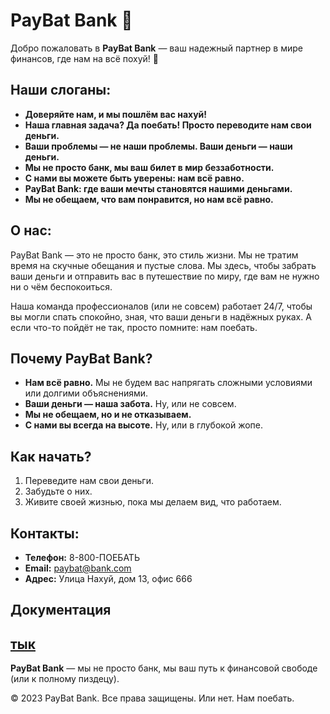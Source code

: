 # PayBat Bank 🏦

Добро пожаловать в **PayBat Bank** — ваш надежный партнер в мире финансов, где нам на всё похуй! 🚀

## Наши слоганы:
- **Доверяйте нам, и мы пошлём вас нахуй!**  
- **Наша главная задача? Да поебать! Просто переводите нам свои деньги.**  
- **Ваши проблемы — не наши проблемы. Ваши деньги — наши деньги.**  
- **Мы не просто банк, мы ваш билет в мир беззаботности.**  
- **С нами вы можете быть уверены: нам всё равно.**  
- **PayBat Bank: где ваши мечты становятся нашими деньгами.**  
- **Мы не обещаем, что вам понравится, но нам всё равно.**  

## О нас:
PayBat Bank — это не просто банк, это стиль жизни. Мы не тратим время на скучные обещания и пустые слова. Мы здесь, чтобы забрать ваши деньги и отправить вас в путешествие по миру, где вам не нужно ни о чём беспокоиться.  

Наша команда профессионалов (или не совсем) работает 24/7, чтобы вы могли спать спокойно, зная, что ваши деньги в надёжных руках. А если что-то пойдёт не так, просто помните: нам поебать.  

## Почему PayBat Bank?
- **Нам всё равно.** Мы не будем вас напрягать сложными условиями или долгими объяснениями.  
- **Ваши деньги — наша забота.** Ну, или не совсем.  
- **Мы не обещаем, но и не отказываем.**  
- **С нами вы всегда на высоте.** Ну, или в глубокой жопе.  

## Как начать?
1. Переведите нам свои деньги.  
2. Забудьте о них.  
3. Живите своей жизнью, пока мы делаем вид, что работаем.  

## Контакты:
- **Телефон:** 8-800-ПОЕБАТЬ  
- **Email:** paybat@bank.com  
- **Адрес:** Улица Нахуй, дом 13, офис 666  

## Документация
[тык](./docs.md)
---

**PayBat Bank** — мы не просто банк, мы ваш путь к финансовой свободе (или к полному пиздецу).  

© 2023 PayBat Bank. Все права защищены. Или нет. Нам поебать.